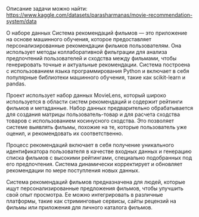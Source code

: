 Описание задачи можно найти:
https://www.kaggle.com/datasets/parasharmanas/movie-recommendation-system/data

О наборе данных
Система рекомендаций фильмов — это приложение на основе машинного обучения, которое предоставляет персонализированные рекомендации фильмов пользователям. Она использует методы коллаборативной фильтрации для анализа предпочтений пользователей и сходства между фильмами, чтобы генерировать точные и актуальные рекомендации. Система построена с использованием языка программирования Python и включает в себя популярные библиотеки машинного обучения, такие как scikit-learn и pandas.

Проект использует набор данных MovieLens, который широко используется в области систем рекомендаций и содержит рейтинги фильмов и метаданные. Набор данных предварительно обрабатывается для создания матрицы пользователь-товар и для расчета сходства товаров с использованием косинусного сходства. Это позволяет системе выявлять фильмы, похожие на те, которые пользователь уже оценил, и рекомендовать их соответственно.

Процесс рекомендаций включает в себя получение уникального идентификатора пользователя в качестве входных данных и генерацию списка фильмов с высокими рейтингами, специально подобранных под его предпочтения. Система динамически корректирует и обновляет рекомендации по мере поступления новых данных.

Система рекомендаций фильмов предназначена для людей, которые ищут персонализированные предложения фильмов, чтобы улучшить свой опыт просмотра. Ее можно интегрировать в различные платформы, такие как стриминговые сервисы, сайты рецензий на фильмы или приложения для личного каталога фильмов.
